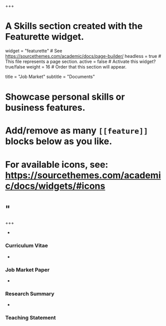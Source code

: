 +++
# A Skills section created with the Featurette widget.
widget = "featurette"  # See https://sourcethemes.com/academic/docs/page-builder/
headless = true  # This file represents a page section.
active = false  # Activate this widget? true/false
weight = 16  # Order that this section will appear.

title = "Job Market"
subtitle = "Documents"

# Showcase personal skills or business features.
#
# Add/remove as many `[[feature]]` blocks below as you like.
#
# For available icons, see: https://sourcethemes.com/academic/docs/widgets/#icons
# <span style='color:black!important;'> <i class='fab fa-2x fa-r-project'></i> </span>"

+++

<div class="row">
  
  <div class="col-12 col-sm-3">
    <div class="featurette-icon">
    <ul class="network-icon" aria-hidden="true">
      <li class="li-icon">
        <a href = "/cv/">
          <i class="ai ai-cv"></i>
        </a>
      </li>
      </ul>
    </div>
    <h3>Curriculum Vitae</h3>
  </div>
  
  <div class="col-12 col-sm-3">
    <div class="featurette-icon">
    <ul class="network-icon" aria-hidden="true">
      <li class="li-icon">
        <a href = "/publication/cre/index/">
          <i class="fas fa-file-alt"></i>
        </a>
      </li>
      </ul>
    </div>
    <h3>Job Market Paper</h3>
  </div>
  
  <div class="col-12 col-sm-3">
    <div class="featurette-icon">
    <ul class="network-icon" aria-hidden="true">
      <li class="li-icon">
        <a href = "/research-statement/">
          <i class="fas fa-graduation-cap"></i>
        </a>
      </li>
      </ul>
    </div>
    <h3>Research Summary</h3>
  </div>
  
  <div class="col-12 col-sm-3">
    <div class="featurette-icon">
    <ul class="network-icon" aria-hidden="true">
      <li class="li-icon">
        <a href = "/teaching-statement/">
          <i class="fas fa-chalkboard-teacher"></i>
        </a>
      </li>
      </ul>
    </div>
    <h3>Teaching Statement</h3>
  </div>
  
</div>
